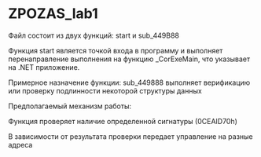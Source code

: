 # ZPOZAS_lab1
<p>Файл состоит из двух функций: start и sub_449B88</p>
<p>Функция start является точкой входа в программу и выполняет перенаправление выполнения на функцию _CorExeMain, что указывает на .NET приложение.</p>
<p>Примерное назначение функции: sub_449888 выполняет верификацию или проверку подлинности некоторой структуры данных</p>
<p>Предполагаемый механизм работы:</p>
<p>Функция проверяет наличие определенной сигнатуры (0CEAID70h)</p>
<p>В зависимости от результата проверки передает управление на разные адреса</p>
